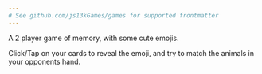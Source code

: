 ```yaml
---
# See github.com/js13kGames/games for supported frontmatter
---
```

A 2 player game of memory, with some cute emojis.

Click/Tap on your cards to reveal the emoji, and try to match the animals in your opponents hand.